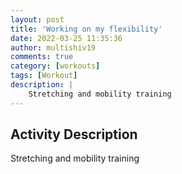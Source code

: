 ```yaml
---
layout: post
title: 'Working on my flexibility'
date: 2022-03-25 11:35:36
author: multishiv19
comments: true
category: [workouts]
tags: [Workout]
description: |
    Stretching and mobility training
---
```



## Activity Description
Stretching and mobility training


<div width='100%' class='strava-embed-placeholder' data-embed-type='activity' data-embed-id='6877629092'></div>
<script src='https://strava-embeds.com/embed.js'></script>
